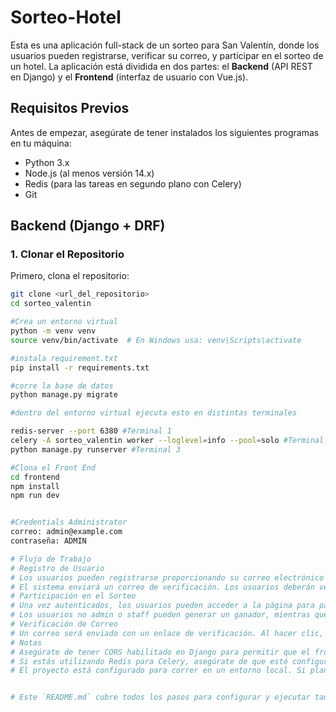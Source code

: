 # Sorteo-Hotel

Esta es una aplicación full-stack de un sorteo para San Valentín, donde los usuarios pueden registrarse, verificar su correo, y participar en el sorteo de un hotel. La aplicación está dividida en dos partes: el **Backend** (API REST en Django) y el **Frontend** (interfaz de usuario con Vue.js).

## Requisitos Previos

Antes de empezar, asegúrate de tener instalados los siguientes programas en tu máquina:

- Python 3.x
- Node.js (al menos versión 14.x)
- Redis (para las tareas en segundo plano con Celery)
- Git

## Backend (Django + DRF)

### 1. Clonar el Repositorio

Primero, clona el repositorio:

```bash
git clone <url_del_repositorio>
cd sorteo_valentin

#Crea un entorno virtual
python -m venv venv
source venv/bin/activate  # En Windows usa: venv\Scripts\activate

#instala requirement.txt
pip install -r requirements.txt

#corre la base de datos
python manage.py migrate

#dentro del entorno virtual ejecuta esto en distintas terminales

redis-server --port 6380 #Terminal 1
celery -A sorteo_valentin worker --loglevel=info --pool=solo #Terminal 2
python manage.py runserver #Terminal 3

#Clona el Front End
cd frontend
npm install
npm run dev


#Credentials Administrator
correo: admin@example.com
contraseña: ADMIN

# Flujo de Trabajo
# Registro de Usuario
# Los usuarios pueden registrarse proporcionando su correo electrónico y contraseña.
# El sistema enviará un correo de verificación. Los usuarios deberán verificar su correo para completar el registro.
# Participación en el Sorteo
# Una vez autenticados, los usuarios pueden acceder a la página para participar en el sorteo.
# Los usuarios no admin o staff pueden generar un ganador, mientras que los administradores o el personal pueden gestionar el sorteo.
# Verificación de Correo
# Un correo será enviado con un enlace de verificación. Al hacer clic, se verificará la cuenta del usuario y se podrá iniciar sesión.
# Notas
# Asegúrate de tener CORS habilitado en Django para permitir que el frontend haga solicitudes a la API.
# Si estás utilizando Redis para Celery, asegúrate de que esté configurado correctamente.
# El proyecto está configurado para correr en un entorno local. Si planeas desplegarlo en producción, necesitarás ajustar la configuración de CORS, el entorno de la base de datos, y la seguridad.


# Este `README.md` cubre todos los pasos para configurar y ejecutar tanto el backend como el frontend en tu entorno local. Asegúrate de seguir cada paso según corresponda.
